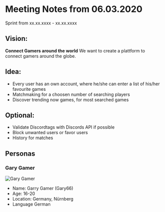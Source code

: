 # Meeting Notes from 06.03.2020

Sprint from xx.xx.xxxx - xx.xx.xxxx

## Vision:
**Connect Gamers around the world**
We want to create a plattform to connect gamers around the globe.

## Idea:
- Every user has an own account, where he/she can enter a list of his/her favourite games
- Matchmaking for a choosen number of searching players
- Discover trending now games, for most searched games

## Optional:
- Validate Discordtags with Discords API if possible
- Block unwanted users or favor users
- History for matches

## Personas

### Gary Gamer
![Gary Gamer](https://images.assetsdelivery.com/compings_v2/indomercy/indomercy1410/indomercy141000048.jpg)

- Name: Garry Gamer (Gary66)
- Age: 16-20
- Location: Germany, Nürnberg
- Language German
